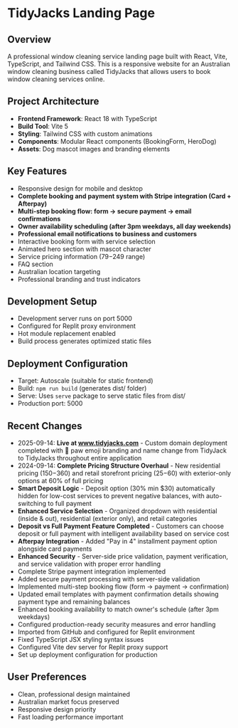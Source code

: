# TidyJacks Landing Page

## Overview
A professional window cleaning service landing page built with React, Vite, TypeScript, and Tailwind CSS. This is a responsive website for an Australian window cleaning business called TidyJacks that allows users to book window cleaning services online.

## Project Architecture
- **Frontend Framework**: React 18 with TypeScript
- **Build Tool**: Vite 5
- **Styling**: Tailwind CSS with custom animations
- **Components**: Modular React components (BookingForm, HeroDog)
- **Assets**: Dog mascot images and branding elements

## Key Features
- Responsive design for mobile and desktop
- **Complete booking and payment system with Stripe integration (Card + Afterpay)**
- **Multi-step booking flow: form → secure payment → email confirmations**
- **Owner availability scheduling (after 3pm weekdays, all day weekends)**
- **Professional email notifications to business and customers**
- Interactive booking form with service selection
- Animated hero section with mascot character
- Service pricing information ($79-$249 range)
- FAQ section
- Australian location targeting
- Professional branding and trust indicators

## Development Setup
- Development server runs on port 5000
- Configured for Replit proxy environment
- Hot module replacement enabled
- Build process generates optimized static files

## Deployment Configuration
- Target: Autoscale (suitable for static frontend)
- Build: `npm run build` (generates dist/ folder)
- Serve: Uses `serve` package to serve static files from dist/
- Production port: 5000

## Recent Changes
- 2025-09-14: **Live at www.tidyjacks.com** - Custom domain deployment completed with 🐾 paw emoji branding and name change from TidyJack to TidyJacks throughout entire application
- 2024-09-14: **Complete Pricing Structure Overhaul** - New residential pricing ($150-$360) and retail storefront pricing ($25-$60) with exterior-only options at 60% of full pricing
- **Smart Deposit Logic** - Deposit option (30% min $30) automatically hidden for low-cost services to prevent negative balances, with auto-switching to full payment
- **Enhanced Service Selection** - Organized dropdown with residential (inside & out), residential (exterior only), and retail categories
- **Deposit vs Full Payment Feature Completed** - Customers can choose deposit or full payment with intelligent availability based on service cost
- **Afterpay Integration** - Added "Pay in 4" installment payment option alongside card payments
- **Enhanced Security** - Server-side price validation, payment verification, and service validation with proper error handling
- Complete Stripe payment integration implemented
- Added secure payment processing with server-side validation
- Implemented multi-step booking flow (form → payment → confirmation)
- Updated email templates with payment confirmation details showing payment type and remaining balances
- Enhanced booking availability to match owner's schedule (after 3pm weekdays)
- Configured production-ready security measures and error handling
- Imported from GitHub and configured for Replit environment
- Fixed TypeScript JSX styling syntax issues
- Configured Vite dev server for Replit proxy support
- Set up deployment configuration for production

## User Preferences
- Clean, professional design maintained
- Australian market focus preserved
- Responsive design priority
- Fast loading performance important